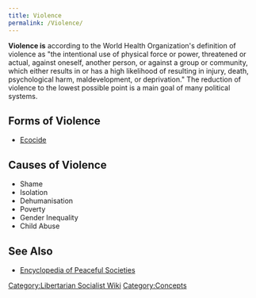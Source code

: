 ```yaml
---
title: Violence
permalink: /Violence/
---
```


**Violence is** according to the World Health Organization's definition
of violence as "the intentional use of physical force or power,
threatened or actual, against oneself, another person, or against a
group or community, which either results in or has a high likelihood of
resulting in injury, death, psychological harm, maldevelopment, or
deprivation." The reduction of violence to the lowest possible point is
a main goal of many political systems.

## Forms of Violence

- [Ecocide](Ecocide "wikilink")

## Causes of Violence

- Shame
- Isolation
- Dehumanisation
- Poverty
- Gender Inequality
- Child Abuse

## See Also

- [Encyclopedia of Peaceful
  Societies](Encyclopedia_of_Peaceful_Societies "wikilink")

[Category:Libertarian Socialist
Wiki](Category:Libertarian_Socialist_Wiki "wikilink")
[Category:Concepts](Category:Concepts "wikilink")